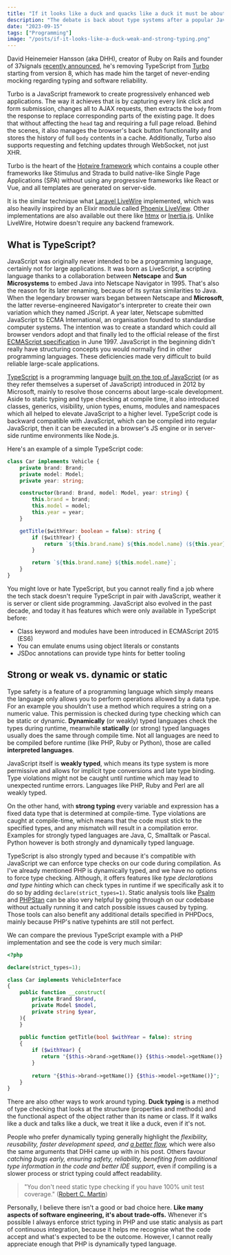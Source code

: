 ```yaml
---
title: "If it looks like a duck and quacks like a duck it must be about typing"
description: "The debate is back about type systems after a popular JavaScript framework removed TypeScript support from its codebase. Let's take a look why typing can be important, what is TypeScript and why we shouldn't dig a grave for Turbo just yet."
date: "2023-09-15"
tags: ["Programming"]
image: "/posts/if-it-looks-like-a-duck-weak-and-strong-typing.png"
---
```

David Heinemeier Hansson (aka DHH), creator of Ruby on Rails and founder of
37signals [recently announced](https://world.hey.com/dhh/turbo-8-is-dropping-typescript-70165c01), he's removing
TypeScript from [Turbo](https://turbo.hotwire.dev/) starting from version 8, which has made him the target of never-ending
mocking regarding typing and software reliability.

Turbo is a JavaScript framework to create progressively enhanced web applications. The way it achieves that is by
capturing every link click and form submission, changes all to AJAX requests, then extracts the `body` from the
response to replace corresponding parts of the existing page. It does that without affecting the `head` tag and requiring a full
page reload. Behind the scenes, it also manages the browser's back button functionality and stores the history of full
`body` contents in a cache. Additionally, Turbo also supports requesting and fetching updates through WebSocket, not just XHR.

Turbo is the heart of the [Hotwire framework](https://hotwired.dev/) which contains a couple other frameworks like
Stimulus and Strada to build
native-like Single Page Applications (SPA) without using any progressive frameworks like React or Vue, and all templates are
generated on server-side.

It is the similar technique what [Laravel LiveWire](https://laravel-livewire.com/) implemented, which was also heavily inspired by an Elixir module
called [Phoenix LiveView](https://hexdocs.pm/phoenix_live_view/Phoenix.LiveView.html). Other implementations are also available out there like [htmx](https://htmx.org/) or [Inertia.js](https://inertiajs.com/).
Unlike LiveWire, Hotwire doesn't require any backend framework.

## What is TypeScript?

JavaScript was originally never intended to be a programming language, certainly not for large applications. It was born
as LiveScript, a scripting language thanks to a collaboration between **Netscape** and **Sun Microsystems** to embed Java into
Netscape Navigator in 1995. That's also the reason for its later renaming, because of its syntax similarities to Java. When
the legendary browser
wars began between Netscape and **Microsoft**, the latter reverse-engineered Navigator's interpreter to create their own
variation which they named JScript. A year later, Netscape submitted JavaScript to ECMA International, an
organisation founded to standardise computer systems. The intention was to create a standard which could all
browser
vendors adopt and that finally led to the official release of the
first [ECMAScript specification](https://www.ecma-international.org/publications-and-standards/standards/ecma-262/) in
June 1997. JavaScript in
the beginning didn't really have structuring concepts you would normally
find in other programming languages. These deficiencies made very difficult to build reliable large-scale applications.

[TypeScript](https://www.typescriptlang.org/) is a programming
language [built on the top of JavaScript](https://hanselminutes.com/340/what-is-typescript-and-why-with-anders-hejlsberg) (or as they refer themselves a superset of
JavaScript) introduced in 2012 by Microsoft, mainly to resolve those concerns about large-scale development. Aside to
static typing and type checking at compile time, it also introduced classes, generics, visibility, union types, enums, modules and
namespaces which all helped to elevate JavaScript to a higher level. TypeScript code is backward compatible with
JavaScript, which can be compiled into regular JavaScript, then it can be executed in a browser's JS engine or in
server-side runtime environments like Node.js.

Here's an example of a simple TypeScript code:

```typescript
class Car implements Vehicle {
    private brand: Brand;
    private model: Model;
    private year: string;

    constructor(brand: Brand, model: Model, year: string) {
        this.brand = brand;
        this.model = model;
        this.year = year;
    }

    getTitle($withYear: boolean = false): string {
        if ($withYear) {
            return `${this.brand.name} ${this.model.name} (${this.year})`;
        }

        return `${this.brand.name} ${this.model.name}`;
    }
}
```

You might love or hate TypeScript, but you cannot really find a job where the tech stack doesn't require
TypeScript in pair with JavaScript, weather it is server or client side programming. JavaScript also evolved in the past
decade, and today it has features which were only available in TypeScript before:

- Class keyword and modules have been introduced in ECMAScript 2015 (ES6)
- You can emulate enums using object literals or constants
- JSDoc annotations can provide type hints for better tooling

## Strong or weak vs. dynamic or static

Type safety is a feature of a programming language which simply means the language only allows you to perform operations
allowed by a data type. For an example you shouldn't use a method which requires a string on a numeric value. This
permission is checked during type checking which can be static or dynamic. **Dynamically** (or weakly) typed languages
check the types during runtime, meanwhile **statically** (or strong) typed languages usually does the same through compile time. Not
all languages are need to be compiled before runtime (like PHP, Ruby or Python), those are called **interpreted languages**.

JavaScript itself is **weakly typed**, which means its type system is more permissive and allows for implicit type
conversions and late type binding. Type violations might not be caught until runtime which may lead to unexpected
runtime errors. Languages like PHP, Ruby and Perl are all weakly typed.

On the other hand, with **strong typing** every variable and expression has a fixed data type that is determined at
compile-time. Type violations are caught at compile-time, which means that the code must stick to the specified
types, and any mismatch will result in a compilation error. Examples for strongly typed languages are Java, C, Smalltalk
or Pascal. Python however is both strongly and dynamically typed language.

TypeScript is also strongly typed and because it's compatible with JavaScript we can enforce type checks on our code
during compilation. As I've already mentioned PHP is dynamically typed, and we have no options to force type checking. Although,
it offers features like *type declarations and type hinting* which can check types in runtime if we specifically ask
it to do so by adding `declare(strict_types=1)`. Static analysis tools like [Psalm](https://psalm.dev/) and [PHPStan](https://phpstan.org/) can be also very
helpful by going through on our codebase without actually running it and catch possible issues caused by typing. Those
tools can also benefit any additional details specified in PHPDocs, mainly because PHP's native typehints are still not
perfect.

We can compare the previous TypeScript example with a PHP implementation and see the code is very much similar:

```php
<?php

declare(strict_types=1);

class Car implements VehicleInterface
{
	public function __construct(
		private Brand $brand,
		private Model $model,
		private string $year,
	){
	}
	
	public function getTitle(bool $withYear = false): string
	{
		if ($withYear) {
		   return "{$this->brand->getName()} {$this->model->getName()} ({$this->year})";	
		}
		
		return "{$this->brand->getName()} {$this->model->getName()}";
	}
}

```

There are also other ways to work around typing. **Duck typing** is a method of type checking that looks at the structure (properties and methods) and the functional
aspect of the object rather than its name or class. If it walks like a duck and talks like a duck, we treat it like a
duck, even if it's not.

People who prefer dynamically typing generally highlight the *flexibility, reusability, faster development speed, and
[a better flow](https://martinfowler.com/bliki/DynamicTyping.html),* which were also the same arguments that DHH came
up with in his post. Others favour *catching bugs early, ensuring safety, reliability, benefiting from
additional type information in the code and better IDE support*, even if compiling is a slower process or strict typing
could affect readability.

> "You don't need static type checking if you have 100% unit test coverage."
> ([Robert C. Martin](https://blog.cleancoder.com/uncle-bob/2016/05/01/TypeWars.html))

Personally, I believe there isn't a good or bad choice here. **Like many aspects of software engineering, it's about
trade-offs.** Whenever it's possible I always enforce strict typing in PHP and use static analysis as part of
continuous integration, because it helps me recognise what the code accept and what's expected to be the outcome.
However, I cannot really appreciate enough that PHP is dynamically typed language.
